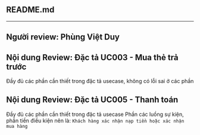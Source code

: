 ## README.md
---
**Người review: Phùng Việt Duy**
---
**Nội dung Review: Đặc tả UC003 - Mua thẻ trả trước**
---
Đầy đủ các phần cần thiết trong đặc tả usecase, không có lỗi sai ở các phần


**Nội dung Review: Đặc tả UC005 - Thanh toán**
---
Đầy đủ các phần cần thiết trong đặc tả usecase
Phần các luồng sự kiện, phần tiền điều kiện nên là: `Khách hàng xác nhận nạp tiền hoặc xác nhận mua hàng`